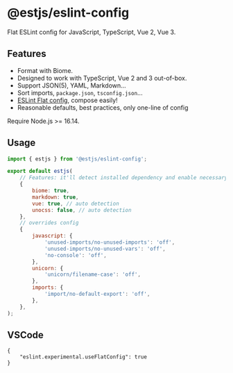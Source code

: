# @estjs/eslint-config

Flat ESLint config for JavaScript, TypeScript, Vue 2, Vue 3.

## Features

- Format with Biome.
- Designed to work with TypeScript, Vue 2 and 3 out-of-box.
- Support JSON(5), YAML, Markdown...
- Sort imports, `package.json`, `tsconfig.json`...
- [ESLint Flat config](https://eslint.org/docs/latest/use/configure/configuration-files-new), compose easily!
- Reasonable defaults, best practices, only one-line of config

Require Node.js >= 16.14.

## Usage

```js
import { estjs } from '@estjs/eslint-config';

export default estjs(
	// Features: it'll detect installed dependency and enable necessary features automatically
	{
		biome: true,
		markdown: true,
		vue: true, // auto detection
		unocss: false, // auto detection
	},
	// overrides config
	{
		javascript: {
			'unused-imports/no-unused-imports': 'off',
			'unused-imports/no-unused-vars': 'off',
			'no-console': 'off',
		},
		unicorn: {
			'unicorn/filename-case': 'off',
		},
		imports: {
			'import/no-default-export': 'off',
		},
	},
);
```

## VSCode

```jsonc
{
	"eslint.experimental.useFlatConfig": true
}
```
